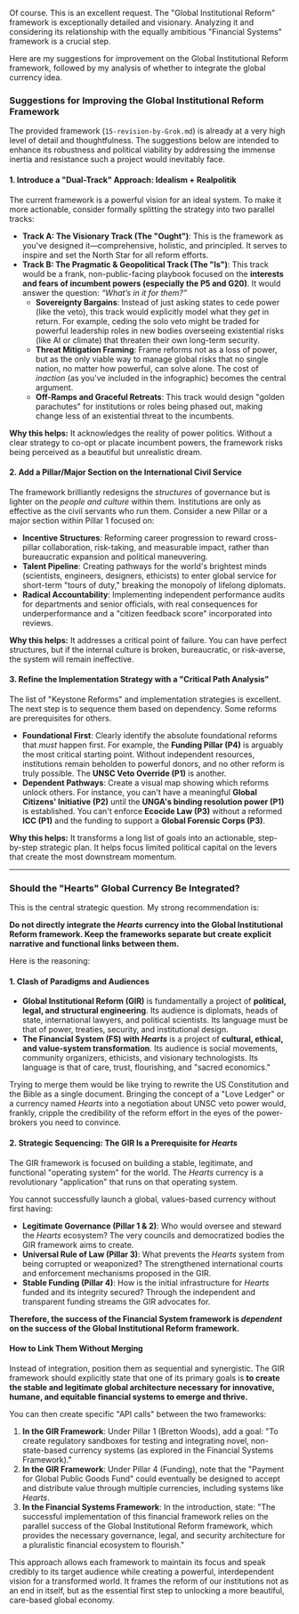 Of course. This is an excellent request. The "Global Institutional Reform" framework is exceptionally detailed and visionary. Analyzing it and considering its relationship with the equally ambitious "Financial Systems" framework is a crucial step.

Here are my suggestions for improvement on the Global Institutional Reform framework, followed by my analysis of whether to integrate the global currency idea.

### **Suggestions for Improving the Global Institutional Reform Framework**

The provided framework (`15-revision-by-Grok.md`) is already at a very high level of detail and thoughtfulness. The suggestions below are intended to enhance its robustness and political viability by addressing the immense inertia and resistance such a project would inevitably face.

#### **1. Introduce a "Dual-Track" Approach: Idealism + Realpolitik**

The current framework is a powerful vision for an ideal system. To make it more actionable, consider formally splitting the strategy into two parallel tracks:

* **Track A: The Visionary Track (The "Ought")**: This is the framework as you've designed it—comprehensive, holistic, and principled. It serves to inspire and set the North Star for all reform efforts.
* **Track B: The Pragmatic & Geopolitical Track (The "Is")**: This track would be a frank, non-public-facing playbook focused on the **interests and fears of incumbent powers (especially the P5 and G20)**. It would answer the question: *“What’s in it for them?”*
    * **Sovereignty Bargains**: Instead of just asking states to cede power (like the veto), this track would explicitly model what they *get* in return. For example, ceding the solo veto might be traded for powerful leadership roles in new bodies overseeing existential risks (like AI or climate) that threaten their own long-term security.
    * **Threat Mitigation Framing**: Frame reforms not as a loss of power, but as the only viable way to manage global risks that no single nation, no matter how powerful, can solve alone. The cost of *inaction* (as you've included in the infographic) becomes the central argument.
    * **Off-Ramps and Graceful Retreats**: This track would design "golden parachutes" for institutions or roles being phased out, making change less of an existential threat to the incumbents.

**Why this helps:** It acknowledges the reality of power politics. Without a clear strategy to co-opt or placate incumbent powers, the framework risks being perceived as a beautiful but unrealistic dream.

#### **2. Add a Pillar/Major Section on the International Civil Service**

The framework brilliantly redesigns the *structures* of governance but is lighter on the *people and culture* within them. Institutions are only as effective as the civil servants who run them. Consider a new Pillar or a major section within Pillar 1 focused on:

* **Incentive Structures**: Reforming career progression to reward cross-pillar collaboration, risk-taking, and measurable impact, rather than bureaucratic expansion and political maneuvering.
* **Talent Pipeline**: Creating pathways for the world's brightest minds (scientists, engineers, designers, ethicists) to enter global service for short-term "tours of duty," breaking the monopoly of lifelong diplomats.
* **Radical Accountability**: Implementing independent performance audits for departments and senior officials, with real consequences for underperformance and a "citizen feedback score" incorporated into reviews.

**Why this helps:** It addresses a critical point of failure. You can have perfect structures, but if the internal culture is broken, bureaucratic, or risk-averse, the system will remain ineffective.

#### **3. Refine the Implementation Strategy with a "Critical Path Analysis"**

The list of "Keystone Reforms" and implementation strategies is excellent. The next step is to sequence them based on dependency. Some reforms are prerequisites for others.

* **Foundational First**: Clearly identify the absolute foundational reforms that *must* happen first. For example, the **Funding Pillar (P4)** is arguably the most critical starting point. Without independent resources, institutions remain beholden to powerful donors, and no other reform is truly possible. The **UNSC Veto Override (P1)** is another.
* **Dependent Pathways**: Create a visual map showing which reforms unlock others. For instance, you can't have a meaningful **Global Citizens' Initiative (P2)** until the **UNGA's binding resolution power (P1)** is established. You can't enforce **Ecocide Law (P3)** without a reformed **ICC (P1)** and the funding to support a **Global Forensic Corps (P3)**.

**Why this helps:** It transforms a long list of goals into an actionable, step-by-step strategic plan. It helps focus limited political capital on the levers that create the most downstream momentum.

***

### **Should the "Hearts" Global Currency Be Integrated?**

This is the central strategic question. My strong recommendation is:

**Do not directly integrate the *Hearts* currency into the Global Institutional Reform framework. Keep the frameworks separate but create explicit narrative and functional links between them.**

Here is the reasoning:

#### **1. Clash of Paradigms and Audiences**

* **Global Institutional Reform (GIR)** is fundamentally a project of **political, legal, and structural engineering**. Its audience is diplomats, heads of state, international lawyers, and political scientists. Its language must be that of power, treaties, security, and institutional design.
* **The Financial System (FS) with *Hearts*** is a project of **cultural, ethical, and value-system transformation**. Its audience is social movements, community organizers, ethicists, and visionary technologists. Its language is that of care, trust, flourishing, and "sacred economics."

Trying to merge them would be like trying to rewrite the US Constitution and the Bible as a single document. Bringing the concept of a "Love Ledger" or a currency named *Hearts* into a negotiation about UNSC veto power would, frankly, cripple the credibility of the reform effort in the eyes of the power-brokers you need to convince.

#### **2. Strategic Sequencing: The GIR Is a Prerequisite for *Hearts***

The GIR framework is focused on building a stable, legitimate, and functional "operating system" for the world. The *Hearts* currency is a revolutionary "application" that runs on that operating system.

You cannot successfully launch a global, values-based currency without first having:
* **Legitimate Governance (Pillar 1 & 2)**: Who would oversee and steward the *Hearts* ecosystem? The very councils and democratized bodies the GIR framework aims to create.
* **Universal Rule of Law (Pillar 3)**: What prevents the *Hearts* system from being corrupted or weaponized? The strengthened international courts and enforcement mechanisms proposed in the GIR.
* **Stable Funding (Pillar 4)**: How is the initial infrastructure for *Hearts* funded and its integrity secured? Through the independent and transparent funding streams the GIR advocates for.

**Therefore, the success of the Financial System framework is *dependent* on the success of the Global Institutional Reform framework.**

#### **How to Link Them Without Merging**

Instead of integration, position them as sequential and synergistic. The GIR framework should explicitly state that one of its primary goals is **to create the stable and legitimate global architecture necessary for innovative, humane, and equitable financial systems to emerge and thrive.**

You can then create specific "API calls" between the two frameworks:

1.  **In the GIR Framework**: Under Pillar 1 (Bretton Woods), add a goal: "To create regulatory sandboxes for testing and integrating novel, non-state-based currency systems (as explored in the Financial Systems Framework)."
2.  **In the GIR Framework**: Under Pillar 4 (Funding), note that the "Payment for Global Public Goods Fund" could eventually be designed to accept and distribute value through multiple currencies, including systems like *Hearts*.
3.  **In the Financial Systems Framework**: In the introduction, state: "The successful implementation of this financial framework relies on the parallel success of the Global Institutional Reform framework, which provides the necessary governance, legal, and security architecture for a pluralistic financial ecosystem to flourish."

This approach allows each framework to maintain its focus and speak credibly to its target audience while creating a powerful, interdependent vision for a transformed world. It frames the reform of our institutions not as an end in itself, but as the essential first step to unlocking a more beautiful, care-based global economy.
